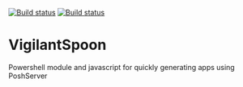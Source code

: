 [![Build status](https://ci.appveyor.com/api/projects/status/78555yuvfi2piaj4/branch/master?svg=true)](https://ci.appveyor.com/project/brianaddicks/vigilantspoon/branch/master)
[![Build status](https://ci.appveyor.com/api/projects/status/78555yuvfi2piaj4?svg=true)](https://ci.appveyor.com/project/brianaddicks/vigilantspoon)

# VigilantSpoon
Powershell module and javascript for quickly generating apps using PoshServer
